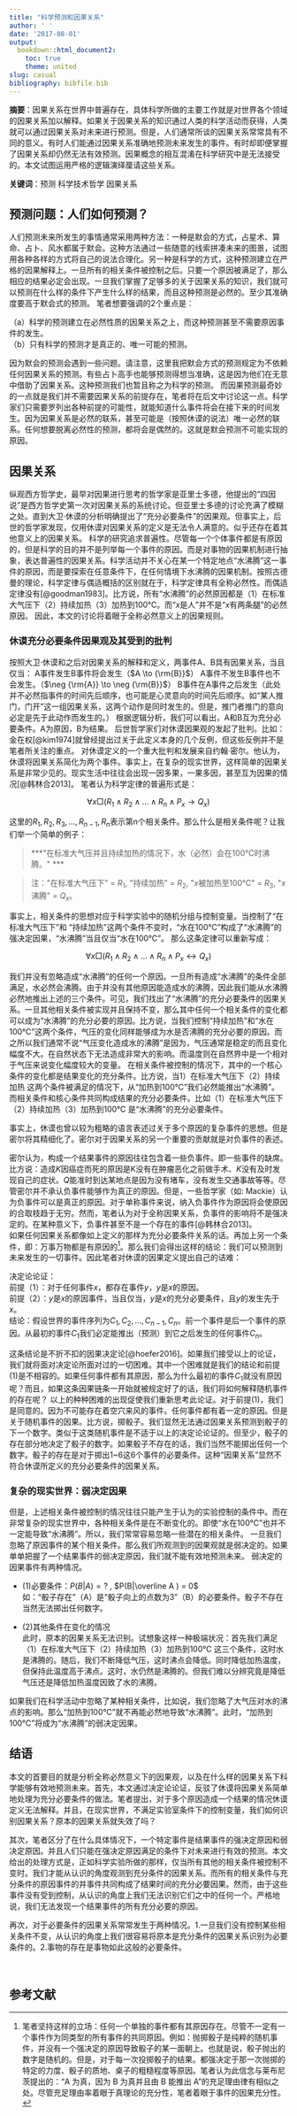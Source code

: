 ```yaml
---
title: "科学预测和因果关系"
author: ' '
date: '2017-08-01'
output:
  bookdown::html_document2:
    toc: true
    theme: united
slug: casual 
bibliography: bibfile.bib
---
```


**摘要**：因果关系在世界中普遍存在，具体科学所做的主要工作就是对世界各个领域的因果关系加以解释。如果关于因果关系的知识通过人类的科学活动而获得，人类就可以通过因果关系对未来进行预测。但是，人们通常所谈的因果关系常常具有不同的意义。有时人们能通过因果关系准确地预测未来发生的事件。有时却即便掌握了因果关系却仍然无法有效预测。因果概念的相互混淆在科学研究中是无法接受的。本文试图运用严格的逻辑演绎厘请这些关系。

**关键词**：预测 科学技术哲学 因果关系 




## 预测问题：人们如何预测？

人们预测未来所发生的事情通常采用两种方法：一种是默会的方式，占星术、算命、占卜、风水都属于默会。这种方法通过一些随意的线索拼凑未来的图景，试图用各种各样的方式将自己的说法合理化。另一种是科学的方式，这种预测建立在严格的因果解释上。一旦所有的相关条件被控制之后。只要一个原因被满足了，那么相应的结果必定会出现。一旦我们掌握了足够多的关于因果关系的知识，我们就可以预测在什么样的条件下产生什么样的结果，而且这种预测是必然的。至少其准确度要高于默会式的预测。
笔者想要强调的2个重点是：

（a）科学的预测建立在必然性质的因果关系之上，而这种预测甚至不需要原因事件的发生。  
（b）只有科学的预测才是真正的、唯一可能的预测。

因为默会的预测会遇到一些问题。请注意，这里我把默会方式的预测规定为不依赖任何因果关系的预测。有些占卜高手也能够预测得想当准确，这是因为他们在无意中借助了因果关系。这种预测我们也暂且称之为科学的预测。
而因果预测最奇妙的一点就是我们并不需要因果关系的前提存在，笔者将在后文中讨论这一点。科学家们只需要罗列出各种前提的可能性，就能知道什么事件将会在接下来的时间发生。因为因果关系是必然的联系，甚至可能是（按照休谟的说法）唯一必然的联系。任何想要脱离必然性的预测，都将会是偶然的。这就是默会预测不可能实现的原因。



## 因果关系

纵观西方哲学史，最早对因果进行思考的哲学家是亚里士多德，他提出的“四因说”是西方哲学史第一次对因果关系的系统讨论。但亚里士多德的讨论充满了模糊之处。直到大卫·休谟的分析明确提出了“充分必要条件”的因果观。但事实上，后世的哲学家发现，仅用休谟对因果关系的定义是无法令人满意的。似乎还存在着其他意义上的因果关系。
科学的研究追求普遍性。尽管每一个个体事件都是有原因的，但是科学的目的并不是列举每一个事件的原因。而是对事物的因果机制进行抽象，表达普遍性的因果关系。科学活动并不关心在某一个特定地点“水沸腾”这一事件的原因，而是要探索在任意条件下，在任何情境下水沸腾的因果机制。按照古德曼的理论，科学定律与偶适概括的区别就在于，科学定律具有全称必然性。而偶适定律没有[@goodman1983]。比方说，所有“水沸腾”的必然原因都是（1）在标准大气压下（2）持续加热（3）加热到100℃。而“$x$是人”并不是“$x$有两条腿”的必然原因。
因此，本文的讨论将着眼于全称必然意义上的因果规则。


### 休谟充分必要条件因果观及其受到的批判

按照大卫·休谟和之后对因果关系的解释和定义，两事件A、B具有因果关系，当且仅当：
	A事件发生B事件将会发生（$A \to {\rm{B}}$）
	A事件不发生B事件也不会发生。（$\neg {\rm{A}} \to \neg {\rm{B}}$）
	B事件在A事件之后发生（此处并不必然指事件的时间先后顺序，也可能是心灵意向的时间先后顺序。如“某人推门，门开”这一组因果关系，这两个动作是同时发生的。但是，推门者推门的意向必定是先于此动作而发生的。）
根据逻辑分析，我们可以看出，A和B互为充分必要条件。A为原因，B为结果。
后世哲学家们对休谟因果观的发起了批判。比如：金在权[@kim1974]就曾经提出过关于此定义本身的几个反例，但这些反例并不是笔者所关注的重点。
对休谟定义的一个重大批判和发展来自约翰·密尔。他认为，休谟将因果关系简化为两个事件。事实上，在复杂的现实世界，这样简单的因果关系是非常少见的。现实生活中往往会出现一因多果，一果多因，甚至互为因果的情况[@韩林合2013]。
笔者认为科学定律的普遍形式是：  

$$\forall x\Box ({R_1} \wedge {R_2} \wedge ... \wedge {R_n} \wedge {P_x} \to {Q_x})$$

这里的${R_1},{R_2},{R_3},...,{R_{n - 1}},{R_n}$表示第n个相关条件。那么什么是相关条件呢？让我们举一个简单的例子：

> ***"在标准大气压并且持续加热的情况下，水（必然）会在100℃时沸腾。" ***

> 注："在标准大气压下" = ${R_1}$, "持续加热" = ${R_2}$, "$x$被加热至100℃"
= ${R_3}$, "$x$沸腾" = $Q_x$。

事实上，相关条件的思想对应于科学实验中的随机分组与控制变量。当控制了“在标准大气压下”和 “持续加热”这两个条件不变时，“水在100℃”构成了“水沸腾”的强决定因果，“水沸腾”当且仅当“水在100℃”。
那么这条定律可以重新写成： 

$$\forall x\Box({R_1} \wedge {R_2} \wedge ... \wedge {R_n} \wedge {P_x} \leftrightarrow {Q_x})$$

我们并没有忽略造成“水沸腾”的任何一个原因。一旦所有造成“水沸腾”的条件全部满足，水必然会沸腾。由于并没有其他原因能造成水的沸腾，因此我们能从水沸腾必然地推出上述的三个条件。可见，我们找出了“水沸腾”的充分必要条件的因果关系。一旦其他相关条件被实现并且保持不变，那么其中任何一个相关条件的变化都可以成为“水沸腾”的充分必要的原因。比方说，当我们控制“持续加热”和“水在100℃”这两个条件，气压的变化同样能够成为水是否沸腾的充分必要的原因。而之所以我们通常不说“气压变化造成水的沸腾”是因为，气压通常是稳定的而且变化幅度不大。在自然状态下无法造成非常大的影响。而温度则在自然界中是一个相对于气压来说变化幅度较大的变量。
在相关条件被控制的情况下，其中的一个核心条件的变化都是结果变化的充分条件。比方说，当1）在标准大气压下（2）持续加热 这两个条件被满足的情况下，从“加热到100℃”我们必然能推出“水沸腾”。
而相关条件和核心条件共同构成结果的充分必要条件。比如（1）在标准大气压下（2）持续加热（3）加热到100℃ 是“水沸腾”的充分必要条件。  


事实上，休谟也曾以较为粗略的语言表述过关于多个原因的复杂事件的思想。但是密尔将其精细化了。密尔对于因果关系的另一个重要的贡献就是对负事件的表述。  

密尔认为，构成一个结果事件的原因往往包含着一些负事件。即一些事件的缺席。比方说：造成$K$因癌症而死的原因是K没有在肿瘤恶化之前做手术、$K$没有及时发现自己的症状。$Q$能准时到达某地点是因为没有堵车，没有发生交通事故等等。尽管密尔并不承认负事件能够作为真正的原因。但是，一些哲学家（如: Mackie）认为负事件可以是真正的原因。对于单称事件来说，纳入负事件作为原因将会使原因的合取枝趋于无穷。然而，笔者认为对于全称因果关系，负事件的影响将不是强决定的。在某种意义下，负事件甚至不是一个存在的事件[@韩林合2013]。  
如果任何因果关系都像如上定义的那样为充分必要条件关系的话。再加上另一个条件，即：万事万物都是有原因的[^2]。那么我们会得出这样的结论：我们可以预测到未来发生的一切事件。因此笔者对休谟的因果定义提出自己的诘难：   

决定论论证：  
前提（1）：对于任何事件$x$，都存在事件$y$，$y$是$x$的原因。  
前提（2）：$y$是$x$的原因事件，当且仅当，$y$是$x$的充分必要条件，且$y$的发生先于$x$。   
结论：假设世界的事件序列为${C_1},{C_2},...,{C_{n - 1}},{C_n}$。前一个事件是后一个事件的原因。从最初的事件${C_1}$我们必定能推出（预测）到它之后发生的任何事件${C_n}$。


这条结论是不折不扣的因果决定论[@hoefer2016]。如果我们接受以上的论证，我们就将面对决定论所面对过的一切困难。其中一个困难就是我们的结论和前提(1)是不相容的。如果任何事件都有其原因，那么为什么最初的事件${C_1}$就没有原因呢？而且，如果这条因果链条一开始就被规定好了的话，我们将如何解释随机事件的存在呢？
以上的种种困难的出现促使我们重新思考此论证。对于前提(1)，我们是同意的。因为不可能存在着空穴来风的事件。任何事件都有着一定的原因。但是关于随机事件的因果。比方说，掷骰子。我们显然无法通过因果关系预测到骰子的下一个数字。类似于这类随机事件是不适于以上的决定论论证的。但至少，骰子的存在部分地决定了骰子的数字。如果骰子不存在的话，我们当然不能掷出任何一个数字。骰子的存在是对于掷出1~6这6个事件的必要条件。这种“因果关系”显然不符合休谟所定义的充分必要条件的因果关系。

### 复杂的现实世界：弱决定因果

但是，上述相关条件被控制的情况往往只能产生于认为的实验控制的条件中。而在非常复杂的现实世界中，各种相关条件是在不断变化的。即使“水在100℃”也并不一定能导致“水沸腾”。所以，我们常常容易忽略一些潜在的相关条件。
一旦我们忽略了原因事件的某个相关条件。那么我们所观测到的因果观就是弱决定的。如果单单把握了一个结果事件的弱决定原因，我们就不能有效地预测未来。
弱决定的因果事件有两种情况。 

+ (1)必要条件：$P(B|A) = ?$ , $P(B|\overline A ) = 0$    
如：“骰子存在”（A）是“骰子向上的点数为3”（B）的必要条件。骰子不存在当然无法掷出任何数字。

+ (2)其他条件在变化的情况   
此时，原本的因果关系无法识别。试想象这样一种极端状况：首先我们满足（1）在标准大气压下（2）持续加热（3）加热到100℃   这三个条件，这时水是沸腾的。随后，我们不断降低气压，这时沸点会降低。同时降低加热温度，但保持此温度高于沸点。这时，水仍然是沸腾的。但我们难以分辨究竟是降低气压还是降低加热温度因致了水的沸腾。


如果我们在科学活动中忽略了某种相关条件，比如说，我们忽略了大气压对水的沸点的影响。那么“加热到100℃”就不再能必然地导致“水沸腾”。此时，“加热到100℃”将成为“水沸腾”的弱决定因果。


## 结语

本文的首要目的就是分析全称必然意义下的因果观，以及在什么样的因果关系下科学能够有效地预测未来。首先，本文通过决定论论证，反驳了休谟将因果关系简单地处理为充分必要条件的做法。笔者提出，对于多个原因造成一个结果的情况休谟定义无法解释。并且，在现实世界，不满足实验室条件下的控制变量，我们如何识别因果关系？原本的因果关系就失效了吗？  

其次，笔者区分了在什么具体情况下，一个特定事件是结果事件的强决定原因和弱决定原因。并且人们只能在强决定原因满足的条件下对未来进行有效的预测。本文给出的处理方式是，正如科学实验所做的那样，仅当所有其他的相关条件被控制不变时。我们才能从认识的角度观测到充分条件的因果关系。而所有的相关条件与充分条件的原因事件的并事件共同构成了结果时间的充分必要因果。然而，由于这些事件没有受到控制，从认识的角度上我们无法识别它们之中的任何一个。严格地说，我们无法发现一个结果事件的所有充分必要的原因。

再次，对于必要条件的因果关系常常发生于两种情况。1.一旦我们没有控制某些相关条件不变，从认识的角度上我们很容易将原本是充分条件的因果关系识别为必要条件的。2.事物的存在是事物如此这般的必要条件。


[^2]:笔者坚持这样的立场：任何一个单独的事件都有其原因存在。尽管不一定有一个事件作为同类型的所有事件的共同原因。例如：抛掷骰子是纯粹的随机事件，并没有一个强决定的原因导致骰子的某一面朝上。也就是说，骰子抛出的数字是随机的。但是，对于每一次投掷骰子的结果。都强决定于那一次抛掷的特定的力度、骰子的质地、桌子的粗糙程度等原因。笔者认为此信念与莱布尼茨提出的：“A 为真，因为 B 为真并且由 B 能推出 A”的充足理由律有相似之处。尽管充足理由率着眼于真理论的充分性，笔者着眼于事件的因果充分性。

&emsp;

## 参考文献






